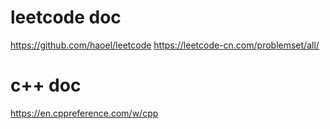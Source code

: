 # leetcode doc
https://github.com/haoel/leetcode
https://leetcode-cn.com/problemset/all/
# c++ doc
https://en.cppreference.com/w/cpp

